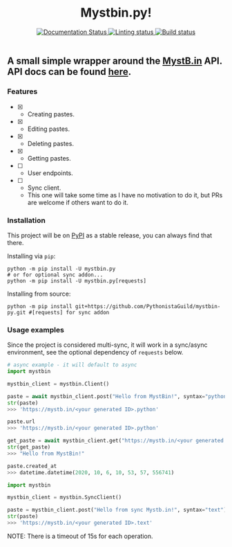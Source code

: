 <div align="center">
    <h1>Mystbin.py!</h1>
    <a href='https://mystbinpy.readthedocs.io/en/latest/?badge=latest'>
        <img src='https://readthedocs.org/projects/mystbinpy/badge/?version=latest' alt='Documentation Status' />
    </a>
    <a href='https://github.com/PythonistaGuild/mystbin.py/workflows/Code%20Linting'>
        <img src='https://github.com/PythonistaGuild/mystbin.py/workflows/Code%20Linting/badge.svg?branch=main' alt='Linting status' />
    </a>
    <a href='https://github.com/PythonistaGuild/mystbin.py/workflows/Build'>
        <img src='https://github.com/PythonistaGuild/mystbin.py/workflows/Build/badge.svg' alt='Build status' />
    </a>
</div>
<br>

A small simple wrapper around the [MystB.in](https://mystb.in/) API.
API docs can be found [here](https://api.mystb.in/docs).
----------
### Features

- [x] - Creating pastes.
- [x] - Editing pastes.
- [x] - Deleting pastes.
- [x] - Getting pastes.
- [ ] - User endpoints.
- [ ] - Sync client.
  - This one will take some time as I have no motivation to do it, but PRs are welcome if others want to do it.

### Installation
This project will be on [PyPI](https://pypi.org/project/mystbin.py/) as a stable release, you can always find that there.

Installing via `pip`:
```shell
python -m pip install -U mystbin.py
# or for optional sync addon...
python -m pip install -U mystbin.py[requests]
```

Installing from source:
```shell
python -m pip install git+https://github.com/PythonistaGuild/mystbin-py.git #[requests] for sync addon
```

### Usage examples
Since the project is considered multi-sync, it will work in a sync/async environment, see the optional dependency of `requests` below.

```py
# async example - it will default to async
import mystbin

mystbin_client = mystbin.Client()

paste = await mystbin_client.post("Hello from MystBin!", syntax="python")
str(paste)
>>> 'https://mystb.in/<your generated ID>.python'

paste.url
>>> 'https://mystb.in/<your generated ID>.python'

get_paste = await mystbin_client.get("https://mystb.in/<your generated ID>")
str(get_paste)
>>> "Hello from MystBin!"

paste.created_at
>>> datetime.datetime(2020, 10, 6, 10, 53, 57, 556741)
```

```py
import mystbin

mystbin_client = mystbin.SyncClient()

paste = mystbin_client.post("Hello from sync Mystb.in!", syntax="text")
str(paste)
>>> 'https://mystb.in/<your generated ID>.text'
```

NOTE: There is a timeout of 15s for each operation.
